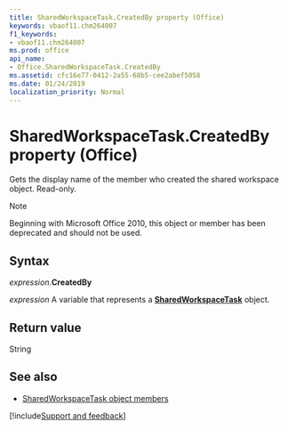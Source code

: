 ```yaml
---
title: SharedWorkspaceTask.CreatedBy property (Office)
keywords: vbaof11.chm264007
f1_keywords:
- vbaof11.chm264007
ms.prod: office
api_name:
- Office.SharedWorkspaceTask.CreatedBy
ms.assetid: cfc16e77-0412-2a55-68b5-cee2abef5058
ms.date: 01/24/2019
localization_priority: Normal
---
```



# SharedWorkspaceTask.CreatedBy property (Office)

Gets the display name of the member who created the shared workspace object. Read-only.

> [!NOTE] 
> Beginning with Microsoft Office 2010, this object or member has been deprecated and should not be used.


## Syntax

_expression_.**CreatedBy**

_expression_ A variable that represents a **[SharedWorkspaceTask](Office.SharedWorkspaceTask.md)** object.


## Return value

String


## See also

- [SharedWorkspaceTask object members](overview/Library-Reference/sharedworkspacetask-members-office.md)



[!include[Support and feedback](~/includes/feedback-boilerplate.md)]